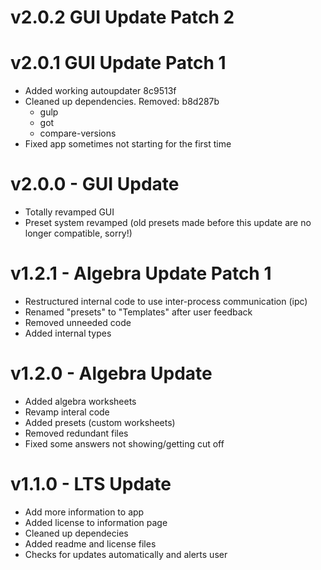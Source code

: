 <!-- @format -->

# v2.0.2 GUI Update Patch 2

# v2.0.1 GUI Update Patch 1
- Added working autoupdater 8c9513f
- Cleaned up dependencies. Removed: b8d287b
  - gulp
  - got
  - compare-versions
- Fixed app sometimes not starting for the first time

# v2.0.0 - GUI Update
- Totally revamped GUI
- Preset system revamped (old presets made before this update are no longer compatible, sorry!)

# v1.2.1 - Algebra Update Patch 1

- Restructured internal code to use inter-process communication (ipc)
- Renamed "presets" to "Templates" after user feedback
- Removed unneeded code
- Added internal types

# v1.2.0 - Algebra Update

- Added algebra worksheets
- Revamp interal code
- Added presets (custom worksheets)
- Removed redundant files
- Fixed some answers not showing/getting cut off

# v1.1.0 - LTS Update

- Add more information to app
- Added license to information page
- Cleaned up dependecies
- Added readme and license files
- Checks for updates automatically and alerts user
